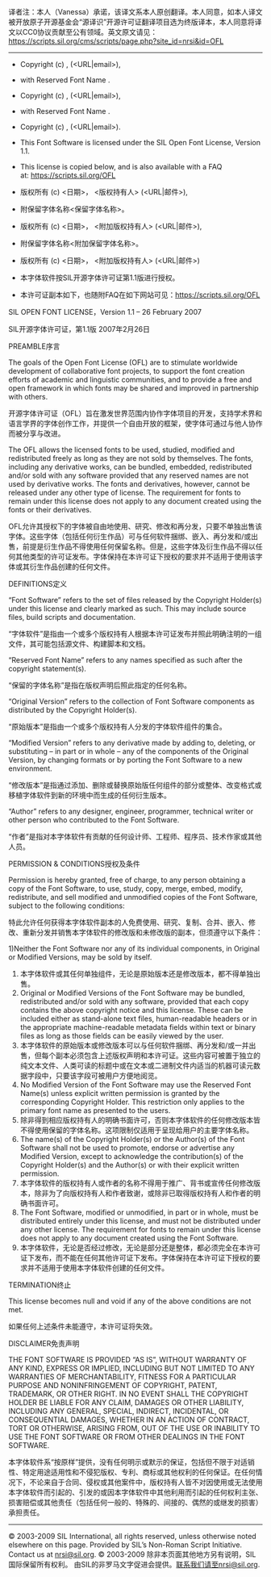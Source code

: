 译者注：本人（Vanessa）承诺，该译文系本人原创翻译。本人同意，如本人译文被开放原子开源基金会“源译识”开源许可证翻译项目选为终版译本，本人同意将译文以CC0协议贡献至公有领域。英文原文请见：https://scripts.sil.org/cms/scripts/page.php?site_id=nrsi&id=OFL

______________________________

- Copyright (c) <dates>, <Copyright Holder> (<URL|email>),
- with Reserved Font Name <Reserved Font Name>.
- Copyright (c) <dates>, <additional Copyright Holder> (<URL|email>),
- with Reserved Font Name <additional Reserved Font Name>.
- Copyright (c) <dates>, <additional Copyright Holder> (<URL|email>).
- This Font Software is licensed under the SIL Open Font License, Version 1.1.
- This license is copied below, and is also available with a FAQ at: https://scripts.sil.org/OFL

- 版权所有 (c) <日期>， <版权持有人> (<URL|邮件>),
- 附保留字体名称<保留字体名称>。
- 版权所有 (c) <日期>， <附加版权持有人> (<URL|邮件>),
- 附保留字体名称<附加保留字体名称>。
- 版权所有 (c) <日期>， <附加版权持有人> (<URL|邮件>)
- 本字体软件按SIL开源字体许可证第1.1版进行授权。
- 本许可证副本如下，也随附FAQ在如下网站可见：https://scripts.sil.org/OFL

SIL OPEN FONT LICENSE，Version 1.1 – 26 February 2007

SIL开源字体许可证，第1.1版 2007年2月26日

PREAMBLE序言

The goals of the Open Font License (OFL) are to stimulate worldwide development of collaborative font projects, to support the font creation efforts of academic and linguistic communities, and to provide a free and open framework in which fonts may be shared and improved in partnership with others.

开源字体许可证（OFL）旨在激发世界范围内协作字体项目的开发，支持学术界和语言学界的字体创作工作，并提供一个自由开放的框架，使字体可通过与他人协作而被分享与改进。

The OFL allows the licensed fonts to be used, studied, modified and redistributed freely as long as they are not sold by themselves. The fonts, including any derivative works, can be bundled, embedded, redistributed and/or sold with any software provided that any reserved names are not used by derivative works. The fonts and derivatives, however, cannot be released under any other type of license. The requirement for fonts to remain under this license does not apply to any document created using the fonts or their derivatives.

OFL允许其授权下的字体被自由地使用、研究、修改和再分发，只要不单独出售该字体。这些字体（包括任何衍生作品）可与任何软件捆绑、嵌入、再分发和/或出售，前提是衍生作品不得使用任何保留名称。但是，这些字体及衍生作品不得以任何其他类型的许可证发布。字体保持在本许可证下授权的要求并不适用于使用该字体或其衍生作品创建的任何文件。

DEFINITIONS定义

“Font Software” refers to the set of files released by the Copyright Holder(s) under this license and clearly marked as such. This may include source files, build scripts and documentation.

“字体软件”是指由一个或多个版权持有人根据本许可证发布并照此明确注明的一组文件，其可能包括源文件、构建脚本和文档。

“Reserved Font Name” refers to any names specified as such after the copyright statement(s).

“保留的字体名称”是指在版权声明后照此指定的任何名称。

“Original Version” refers to the collection of Font Software components as distributed by the Copyright Holder(s).

“原始版本”是指由一个或多个版权持有人分发的字体软件组件的集合。

“Modified Version” refers to any derivative made by adding to, deleting, or substituting – in part or in whole – any of the components of the Original Version, by changing formats or by porting the Font Software to a new environment.

“修改版本”是指通过添加、删除或替换原始版任何组件的部分或整体、改变格式或移植字体软件到新的环境中而生成的任何衍生版本。

“Author” refers to any designer, engineer, programmer, technical writer or other person who contributed to the Font Software.

“作者”是指对本字体软件有贡献的任何设计师、工程师、程序员、技术作家或其他人员。

PERMISSION & CONDITIONS授权及条件

Permission is hereby granted, free of charge, to any person obtaining a copy of the Font Software, to use, study, copy, merge, embed, modify, redistribute, and sell modified and unmodified copies of the Font Software, subject to the following conditions:

特此允许任何获得本字体软件副本的人免费使用、研究、复制、合并、嵌入、修改、重新分发并销售本字体软件的修改版和未修改版的副本，但须遵守以下条件：

1)Neither the Font Software nor any of its individual components, in Original or Modified Versions, may be sold by itself.
1) 本字体软件或其任何单独组件，无论是原始版本还是修改版本，都不得单独出售。
2) Original or Modified Versions of the Font Software may be bundled, redistributed and/or sold with any software, provided that each copy contains the above copyright notice and this license. These can be included either as stand-alone text files, human-readable headers or in the appropriate machine-readable metadata fields within text or binary files as long as those fields can be easily viewed by the user.
2) 本字体软件的原始版本或修改版本可以与任何软件捆绑、再分发和/或一并出售，但每个副本必须包含上述版权声明和本许可证。这些内容可被置于独立的纯文本文件、人类可读的标题中或在文本或二进制文件内适当的机器可读元数据字段中，只要该字段可被用户方便地阅览。
3) No Modified Version of the Font Software may use the Reserved Font Name(s) unless explicit written permission is granted by the corresponding Copyright Holder. This restriction only applies to the primary font name as presented to the users.
3) 除非得到相应版权持有人的明确书面许可，否则本字体软件的任何修改版本皆不得使用保留的字体名称。这项限制仅适用于呈现给用户的主要字体名称。
4) The name(s) of the Copyright Holder(s) or the Author(s) of the Font Software shall not be used to promote, endorse or advertise any Modified Version, except to acknowledge the contribution(s) of the Copyright Holder(s) and the Author(s) or with their explicit written permission.
4) 本字体软件的版权持有人或作者的名称不得用于推广、背书或宣传任何修改版本，除非为了向版权持有人和作者致谢，或除非已取得版权持有人和作者的明确书面许可。
5) The Font Software, modified or unmodified, in part or in whole, must be distributed entirely under this license, and must not be distributed under any other license. The requirement for fonts to remain under this license does not apply to any document created using the Font Software.
5) 本字体软件，无论是否经过修改，无论是部分还是整体，都必须完全在本许可证下发布，而不能在任何其他许可证下发布。字体保持在本许可证下授权的要求并不适用于使用本字体软件创建的任何文件。

TERMINATION终止

This license becomes null and void if any of the above conditions are not met.

如果任何上述条件未能遵守，本许可证将失效。

DISCLAIMER免责声明

THE FONT SOFTWARE IS PROVIDED “AS IS”, WITHOUT WARRANTY OF ANY KIND, EXPRESS OR IMPLIED, INCLUDING BUT NOT LIMITED TO ANY WARRANTIES OF MERCHANTABILITY, FITNESS FOR A PARTICULAR PURPOSE AND NONINFRINGEMENT OF COPYRIGHT, PATENT, TRADEMARK, OR OTHER RIGHT. IN NO EVENT SHALL THE COPYRIGHT HOLDER BE LIABLE FOR ANY CLAIM, DAMAGES OR OTHER LIABILITY, INCLUDING ANY GENERAL, SPECIAL, INDIRECT, INCIDENTAL, OR CONSEQUENTIAL DAMAGES, WHETHER IN AN ACTION OF CONTRACT, TORT OR OTHERWISE, ARISING FROM, OUT OF THE USE OR INABILITY TO USE THE FONT SOFTWARE OR FROM OTHER DEALINGS IN THE FONT SOFTWARE.

本字体软件系“按原样”提供，没有任何明示或默示的保证，包括但不限于对适销性、特定用途适用性和不侵犯版权、专利、商标或其他权利的任何保证。在任何情况下，不论来自于合同、侵权或其他案件中，版权持有人皆不对因使用或无法使用本字体软件而引起的、引发的或因本字体软件中其他利用而引起的任何权利主张、损害赔偿或其他责任（包括任何一般的、特殊的、间接的、偶然的或继发的损害）承担责任。






_______________________________________________

© 2003-2009 SIL International, all rights reserved, unless otherwise noted elsewhere on this page.
Provided by SIL’s Non-Roman Script Initiative. Contact us at nrsi@sil.org.
© 2003-2009 除非本页面其他地方另有说明，SIL国际保留所有权利。
由SIL的非罗马文字促进会提供。联系我们请至nrsi@sil.org.